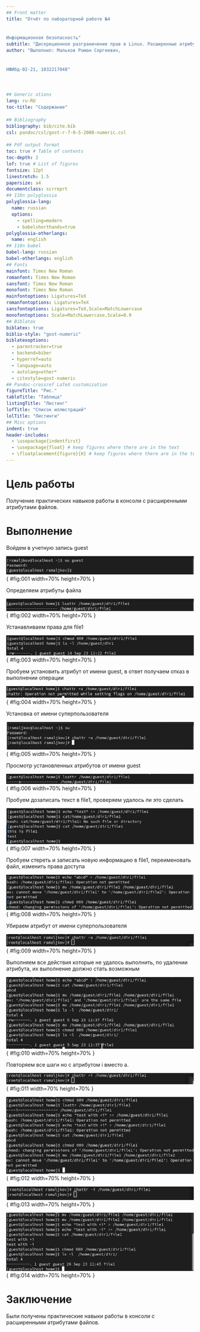 ```yaml
---
## Front matter
title: "Отчёт по лабораторной работе №4


Информационная безопасность"
subtitle: "Дискреционное разграничение прав в Linux. Расширенные атрибуты"
author: "Выполнил: Мальков Роман Сергеевич, 


НФИбд-02-21, 1032217048"



## Generic otions
lang: ru-RU
toc-title: "Содержание"

## Bibliography
bibliography: bib/cite.bib
csl: pandoc/csl/gost-r-7-0-5-2008-numeric.csl

## Pdf output format
toc: true # Table of contents
toc-depth: 2
lof: true # List of figures
fontsize: 12pt
linestretch: 1.5
papersize: a4
documentclass: scrreprt
## I18n polyglossia
polyglossia-lang:
  name: russian
  options:
	- spelling=modern
	- babelshorthands=true
polyglossia-otherlangs:
  name: english
## I18n babel
babel-lang: russian
babel-otherlangs: english
## Fonts
mainfont: Times New Roman
romanfont: Times New Roman
sansfont: Times New Roman
monofont: Times New Roman
mainfontoptions: Ligatures=TeX
romanfontoptions: Ligatures=TeX
sansfontoptions: Ligatures=TeX,Scale=MatchLowercase
monofontoptions: Scale=MatchLowercase,Scale=0.9
## Biblatex
biblatex: true
biblio-style: "gost-numeric"
biblatexoptions:
  - parentracker=true
  - backend=biber
  - hyperref=auto
  - language=auto
  - autolang=other*
  - citestyle=gost-numeric
## Pandoc-crossref LaTeX customization
figureTitle: "Рис."
tableTitle: "Таблица"
listingTitle: "Листинг"
lofTitle: "Список иллюстраций"
lolTitle: "Листинги"
## Misc options
indent: true
header-includes:
  - \usepackage{indentfirst}
  - \usepackage{float} # keep figures where there are in the text
  - \floatplacement{figure}{H} # keep figures where there are in the text
---
```


# Цель работы

Получение практических навыков работы в консоли с расширенными атрибутами файлов.

# Выполнение

Войдем в учетную запись guest

![Вход в учетную запись](Screens/Screenshot_1.PNG){ #fig:001 width=70% height=70% }

Определяем атрибуты файла

![Просмотр атрибутов](Screens/Screenshot_2.PNG){ #fig:002 width=70% height=70% }

Устанавливаем права для file1

![Установка прав для file1](Screens/Screenshot_3.PNG){ #fig:003 width=70% height=70% }

Пробуем установить атрибут от имени guest, в ответ получаем отказ в выполнении операции

![Установка атрибута от имени guest](Screens/Screenshot_4.PNG){ #fig:004 width=70% height=70% }
 
Установка от имени суперпользователя

![Установка атрибута от имени суперпользователя](Screens/Screenshot_5.PNG){ #fig:005 width=70% height=70% }

Просмотр установленных атрибутов от имени guest

![Просмотр атрибутов от имени guest](Screens/Screenshot_6.PNG){ #fig:006 width=70% height=70% }

Пробуем дозаписать текст в file1, проверяем удалось ли это сделать

![Дозапись в file1 и проверка](Screens/Screenshot_7.PNG){ #fig:007 width=70% height=70% }

Пробуем стереть и записать новую информацию в file1, переименовать файл, изменить права доступа

![Перезапись, прееименования, изменение прав](Screens/Screenshot_8.PNG){ #fig:008 width=70% height=70% }

Убираем атрибут от имени суперпользователя
 
![Удаление атрибута](Screens/Screenshot_9.PNG){ #fig:009 width=70% height=70% }

Выполняем все действия которые не удалось выполнить, по удалении атрибута, их выполнение должно стать возможным

![Выполнение неудавшихся действий](Screens/Screenshot_10.PNG){ #fig:010 width=70% height=70% }

Повторяем все шаги но с атрибутом i вместо a.

![Установка атрибута i](Screens/Screenshot_11.PNG){ #fig:011 width=70% height=70% }
 

![Выполнение всех шагов](Screens/Screenshot_12.PNG){ #fig:012 width=70% height=70% }


![Удаление атрибута i](Screens/Screenshot_13.PNG){ #fig:013 width=70% height=70% }

![Выполнение неудавшихся действий](Screens/Screenshot_14.PNG){ #fig:014 width=70% height=70% }

# Заключение

Были получены практические навыки работы в консоли с расширенными атрибутами файлов.
